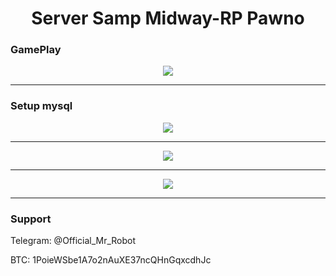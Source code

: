 <h1 align="center">Server Samp Midway-RP Pawno</h1>

### GamePlay

<p align="center">
	<img src="https://i.postimg.cc/WpqXfdbg/Samp4.png" />
</p>

-------


### Setup mysql

<p align="center">
	<img src="https://i.postimg.cc/k5MJXrhF/samp1.png" />
</p>

-------

<p align="center">
	<img src="https://i.postimg.cc/x86GhV7x/samp2.png" />
</p>

-------

<p align="center">
	<img src="https://i.postimg.cc/s23XQG1W/Samp3.png" />
</p>

-------



### Support
Telegram: @Official_Mr_Robot

BTC: 1PoieWSbe1A7o2nAuXE37ncQHnGqxcdhJc
